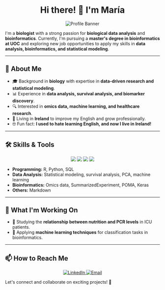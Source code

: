 <h1 align="center">Hi there! 👋 I'm María</h1>

<div align="center">
  <img src="https://media.giphy.com/media/9cZQnwdzUXTDG/giphy.gif" alt="Profile Banner">
</div>


I'm a **biologist** with a strong passion for **biological data analysis** and **bioinformatics**. Currently, I'm pursuing a **master's degree in bioinformatics at UOC** and exploring new job opportunities to apply my skills in **data analysis, bioinformatics, and statistical modeling**.

---

## 🔬 About Me

- 🎓 Background in **biology** with expertise in **data-driven research and statistical modeling**.
- 📊 Experience in **data analysis, survival analysis, and biomarker discovery**.
- 🔍 Interested in **omics data, machine learning, and healthcare research**.
- 🏡 Living in **Ireland** to improve my English and grow professionally.
- 🤓 Fun fact: **I used to hate learning English, and now I live in Ireland!**

---

## 🛠️ Skills & Tools

<p align="center">
  <img src="https://img.shields.io/badge/-R-276DC3?logo=R&logoColor=white&style=flat-square" />
  <img src="https://img.shields.io/badge/-Python-3776AB?logo=Python&logoColor=white&style=flat-square" />
  <img src="https://img.shields.io/badge/-SQL-4479A1?logo=MySQL&logoColor=white&style=flat-square" />
  <img src="https://img.shields.io/badge/-Markdown-000000?logo=Markdown&logoColor=white&style=flat-square" />
</p>

- **Programming:** R, Python, SQL
- **Data Analysis:** Statistical modeling, survival analysis, PCA, machine learning
- **Bioinformatics:** Omics data, SummarizedExperiment, POMA, Keras
- **Others:** Markdown

---

## 🚀 What I'm Working On

- 🏥 Studying the **relationship between nutrition and PCR levels** in ICU patients.
- 🔬 Applying **machine learning techniques** for classification tasks in bioinformatics.

---

## 📫 How to Reach Me

<p align="center">
  <a href="www.linkedin.com/in/mariajosemp03">
    <img src="https://img.shields.io/badge/LinkedIn-0A66C2?logo=LinkedIn&logoColor=white&style=for-the-badge" alt="LinkedIn" />
  </a>
  <a href="mailto:marise96mp@gmail.com">
    <img src="https://img.shields.io/badge/Email-D14836?logo=GMail&logoColor=white&style=for-the-badge" alt="Email" />
  </a>
</p>

Let's connect and collaborate on exciting projects! 🚀

